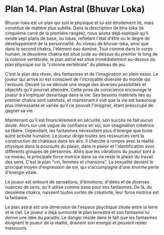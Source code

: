 # Plan 14. Plan Astral (Bhuvar Loka)

Bhuvar-loka est un plan qui suit le physique et lui est étroitement lié, mais constitué de matière plus subtile. Dans la description de bhu-loka (le cinquième carré de la première rangée), nous avons déjà expliqué qu'il existe sept plans de base, ou lokas, reflétant l'état d'être ou le degré de développement de la personnalité. Au niveau de bhuvar-loka, ainsi que dans le second chakra, l'élément eau domine. Tout comme dans le corps humain, le deuxième chakra est situé juste au-dessus du premier le long de la colonne vertébrale, le plan astral est situé immédiatement au-dessus du plan physique sur la "colonne vertébrale" du plateau de jeu.

C'est le plan des rêves, des fantasmes et de l'imagination en plein essor. Le joueur qui arrive ici est conscient de l'incroyable diversité du monde qui l'entoure. Devant lui se déroule une image des diverses possibilités et objectifs qu'il pourrait atteindre. Cette prise de conscience encourage le joueur à s'impliquer davantage dans la vie. Ses besoins matériels liés au premier chakra sont satisfaits, et maintenant il voit que la vie est beaucoup plus intéressante et variée qu'il ne pouvait l'imaginer, étant préoccupé de gagner sa vie.

Maintenant qu'il est financièrement en sécurité, son succès ne fait aucun doute. Alors sur une vague de confiance en soi, son imagination créatrice se libère. Cependant, les fantasmes nécessitent plus d'énergie que toute autre activité humaine. Le joueur dirige toutes ses ressources vers la construction de châteaux dans les airs. Il cherche à rompre avec la réalité physique dans la poursuite du plaisir, dans le plaisir et l'identification avec différents groupes de personnes. Alors que les vibrations du joueur sont à ce niveau, la principale force motrice dans sa vie reste le plaisir du travail des sens. C'est le plan "vin, femmes et chansons". La sexualité devient le principal moyen d'expression de soi, qui s'accompagne d'une énorme perte d'énergie vitale.

Le joueur est entouré de sensations, d'émotions, d'idées et de diverses nuances de sens, qu'il utilise comme base pour ses fantasmes. De là, du deuxième chakra, naissent toutes sortes de créativité, leur force motrice est la fantaisie.

Le plan astral est une dimension de l'espace psychique située entre la terre et le ciel. Le joueur a déjà surmonté le plan terrestre et son fantasme lui donne une idée du paradis. Le danger réside dans le fait que les fantasmes éloignent le joueur de la réalité, drainent son énergie et peuvent rester inassouvis.
